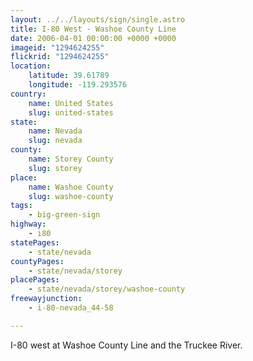 ```yaml
---
layout: ../../layouts/sign/single.astro
title: I-80 West - Washoe County Line
date: 2006-04-01 00:00:00 +0000 +0000
imageid: "1294624255"
flickrid: "1294624255"
location:
    latitude: 39.61789
    longitude: -119.293576
country:
    name: United States
    slug: united-states
state:
    name: Nevada
    slug: nevada
county:
    name: Storey County
    slug: storey
place:
    name: Washoe County
    slug: washoe-county
tags:
    - big-green-sign
highway:
    - i80
statePages:
    - state/nevada
countyPages:
    - state/nevada/storey
placePages:
    - state/nevada/storey/washoe-county
freewayjunction:
    - i-80-nevada_44-58

---
```

I-80 west at Washoe County Line and the Truckee River.
